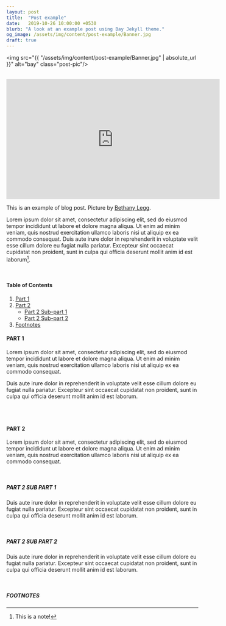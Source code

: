 ```yaml
---
layout: post
title:  "Post example"
date:   2019-10-26 10:00:00 +0530
blurb: "A look at an example post using Bay Jekyll theme."
og_image: /assets/img/content/post-example/Banner.jpg
draft: true
---
```


<img src="{{ "/assets/img/content/post-example/Banner.jpg" | absolute_url }}" alt="bay" class="post-pic"/>
<br />
<br />

<iframe width="560" height="315"
src="https://www.youtube.com/embed/YOUTUBE_VIDEO_ID_HERE" 
frameborder="0" 
allow="accelerometer; autoplay; encrypted-media; gyroscope; picture-in-picture" 
allowfullscreen></iframe>

This is an example of blog post.
Picture by [Bethany Legg](https://unsplash.com/@bkotynski).

Lorem ipsum dolor sit amet, consectetur adipiscing elit, sed do eiusmod tempor incididunt ut labore et dolore magna aliqua. Ut enim ad minim veniam, quis nostrud exercitation ullamco laboris nisi ut aliquip ex ea commodo consequat. Duis aute irure dolor in reprehenderit in voluptate velit esse cillum dolore eu fugiat nulla pariatur. Excepteur sint occaecat cupidatat non proident, sunt in culpa qui officia deserunt mollit anim id est laborum[^1].

<br />


#### Table of Contents
1. [Part 1](#part-1)
2. [Part 2](#part-2)
    * [Part 2 Sub-part 1](#part-2-sub-part-1)
    * [Part 2 Sub-part 2](#part-2-sub-part-2)
3. [Footnotes](#footnotes)

#### PART 1
Lorem ipsum dolor sit amet, consectetur adipiscing elit, sed do eiusmod tempor incididunt ut labore et dolore magna aliqua. Ut enim ad minim veniam, quis nostrud exercitation ullamco laboris nisi ut aliquip ex ea commodo consequat.
<br />

Duis aute irure dolor in reprehenderit in voluptate velit esse cillum dolore eu fugiat nulla pariatur. Excepteur sint occaecat cupidatat non proident, sunt in culpa qui officia deserunt mollit anim id est laborum.

<br />
<br />

#### PART 2
Lorem ipsum dolor sit amet, consectetur adipiscing elit, sed do eiusmod tempor incididunt ut labore et dolore magna aliqua. Ut enim ad minim veniam, quis nostrud exercitation ullamco laboris nisi ut aliquip ex ea commodo consequat.

<br />

##### PART 2 SUB PART 1
Duis aute irure dolor in reprehenderit in voluptate velit esse cillum dolore eu fugiat nulla pariatur. Excepteur sint occaecat cupidatat non proident, sunt in culpa qui officia deserunt mollit anim id est laborum.

<br />

##### PART 2 SUB PART 2
Duis aute irure dolor in reprehenderit in voluptate velit esse cillum dolore eu fugiat nulla pariatur. Excepteur sint occaecat cupidatat non proident, sunt in culpa qui officia deserunt mollit anim id est laborum.

<br />


##### FOOTNOTES

[^1]: This is a note!
